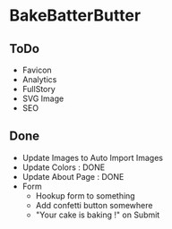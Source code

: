 # BakeBatterButter

## ToDo
- Favicon
- Analytics
- FullStory
- SVG Image
- SEO

## Done 
- Update Images to Auto Import Images 
- Update Colors : DONE
- Update About Page : DONE
- Form
  - Hookup form to something
  - Add confetti button somewhere
  - "Your cake is baking !" on Submit